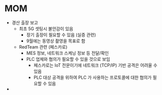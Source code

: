 # MOM
- 경산 출장 보고
  - 최초 5G 셋팅시 불안감이 있음
    - 장기 출장이 필요할 수 있음 (실증 관련)
    - 9월에는 동영상 촬영을 목표로 함
  - RedTeam 관련 (페스카로)
    - MES 정보, 네트워크 스케닝 정보 등 전달/확인
    - PLC 업체와 협의가 필요할 수 있을 것으로 보임
      - 페스카로는 IoT 전문이기에 네트워크 (TCP/IP) 기반 공격은 어려울 수 있음
      - PLC 대상 공격을 위하여 PLC 가 사용하는 프로토콜에 대한 협의가 필요할 수 있음
- 
